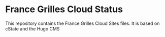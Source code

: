 # France Grilles Cloud Status

This repository contains the France Grilles Cloud Sites files. It is based
on cState and the Hugo CMS
